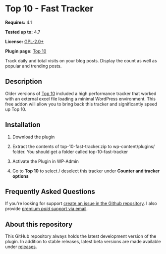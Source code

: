 # Top 10 - Fast Tracker

__Requires:__ 4.1

__Tested up to:__ 4.7

__License:__ [GPL-2.0+](http://www.gnu.org/licenses/gpl-2.0.html)

__Plugin page:__ [Top 10](https://webberzone.com/downloads/top-10-fast-tracker/)

Track daily and total visits on your blog posts. Display the count as well as popular and trending posts.

## Description

Older versions of [Top 10](https://webberzone.com/plugins/top-10/) included a high performance tracker that worked with an external excel file loading a minimal WordPress environment. This free addon will allow you to bring back this tracker and significantly speed up Top 10.


## Installation

1. Download the plugin

2. Extract the contents of top-10-fast-tracker.zip to wp-content/plugins/ folder. You should get a folder called top-10-fast-tracker

3. Activate the Plugin in WP-Admin

4. Go to **Top 10** to select / deselect this tracker under **Counter and tracker options**


## Frequently Asked Questions

If you're looking for support [create an issue in the Github repository](https://github.com/WebberZone/top-10-fast-tracker/issues). I also provide [premium *paid* support via email](https://webberzone.com/support/).


## About this repository

This GitHub repository always holds the latest development version of the plugin. In addition to stable releases, latest beta versions are made available under [releases](https://github.com/WebberZone/top-10/releases).

